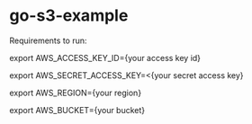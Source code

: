 # go-s3-example

Requirements to run:

export AWS_ACCESS_KEY_ID={your access key id}

export AWS_SECRET_ACCESS_KEY=<{your secret access key}

export AWS_REGION={your region}

export AWS_BUCKET={your bucket}
